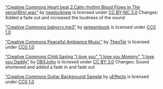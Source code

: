 ["Creative Commons Heart beat 2.Calm rhythm Blood Flows In The veins(6lrs).wav"](https://freesound.org/people/newlocknew/sounds/612642/) by [newlocknew](https://freesound.org/people/newlocknew/) is licensed under [CC BY-NC 3.0](https://creativecommons.org/licenses/by-nc/3.0/) Changes: Added a fade out and increased the loudness of the sound

["Creative Commons babycry.mp3"](https://freesound.org/people/jamesmbock/sounds/458646/) by [jamesmbock](https://freesound.org/people/jamesmbock/) is licensed under [CC0 1.0](https://creativecommons.org/publicdomain/zero/1.0/)

["Creative Commons Peaceful Ambiance Music"](https://freesound.org/people/TheoTer/sounds/510948/) by [TheoTer](https://freesound.org/people/TheoTer/) is licensed under [CC0 1.0](https://creativecommons.org/publicdomain/zero/1.0/)

["Creative Commons Child Saying "I love you" "I love you Mommy" "I love you Daddy"](https://freesound.org/people/OBXJohn/sounds/365638/) by [OBXJohn](https://freesound.org/people/OBXJohn/) is licnesed under [CC BY 3.0](https://creativecommons.org/licenses/by/3.0/) Changes: Sound shortened and added a fade in and fade out

["Creative Commons Guitar Background Sample](https://freesound.org/people/uEffects/sounds/327575/) by [uEffects](https://freesound.org/people/uEffects/) is licensed under [CC0 1.0](https://creativecommons.org/publicdomain/zero/1.0/) 



